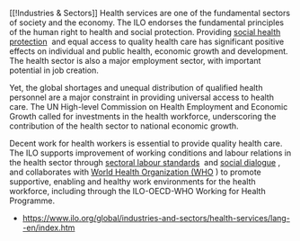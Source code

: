 [[!Industries & Sectors]]
Health services are one of the fundamental sectors of society and the economy. The ILO endorses the fundamental principles of the human right to health and social protection. Providing [social health protection](https://www.ilo.org/secsoc/areas-of-work/policy-development-and-applied-research/social-health-protection/lang--en/index.htm)  and equal access to quality health care has significant positive effects on individual and public health, economic growth and development. The health sector is also a major employment sector, with important potential in job creation.  
  
Yet, the global shortages and unequal distribution of qualified health personnel are a major constraint in providing universal access to health care. The UN High-level Commission on Health Employment and Economic Growth called for investments in the health workforce, underscoring the contribution of the health sector to national economic growth.  
  
Decent work for health workers is essential to provide quality health care. The ILO supports improvement of working conditions and labour relations in the health sector through [sectoral labour standards](https://www.ilo.org/global/standards/WCMS_067000/lang--en/index.htm)  and [social dialogue](https://www.ilo.org/global/topics/workers-and-employers-organizations-tripartism-and-social-dialogue/lang--en/index.htm) , and collaborates with [World Health Organization (WHO](http://www.who.int/topics/health_workforce/en/) ) to promote supportive, enabling and healthy work environments for the health workforce, including through the ILO-OECD-WHO Working for Health Programme.

- https://www.ilo.org/global/industries-and-sectors/health-services/lang--en/index.htm